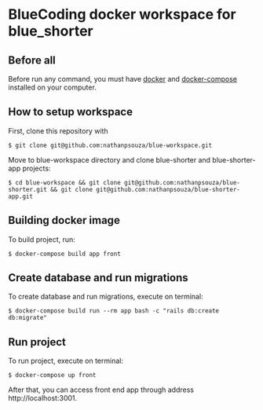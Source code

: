 # BlueCoding docker workspace for blue_shorter

## Before all

Before run any command, you must have [docker](https://docker.com) and [docker-compose](https://docs.docker.com/compose/install/) installed on your computer.

## How to setup workspace

First, clone this repository with

```
$ git clone git@github.com:nathanpsouza/blue-workspace.git
```

Move to blue-workspace directory and clone blue-shorter and blue-shorter-app projects:

```
$ cd blue-workspace && git clone git@github.com:nathanpsouza/blue-shorter.git && git clone git@github.com:nathanpsouza/blue-shorter-app.git
```

## Building docker image

To build project, run:

```
$ docker-compose build app front
```

## Create database and run migrations
To create database and run migrations, execute on terminal:

```
$ docker-compose build run --rm app bash -c "rails db:create db:migrate"
```


## Run project

To run project, execute on terminal:

```
$ docker-compose up front
```

After that, you can access front end app through address http://localhost:3001.